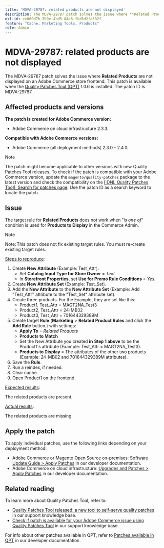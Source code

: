 ```yaml
---
title: 'MDVA-29787: related products are not displayed'
description: The MDVA-29787 patch solves the issue where **Related Products** are not displayed on an Adobe Commerce store frontend. This patch is available when the [Quality Patches Tool (QPT)](/help/announcements/adobe-commerce-announcements/magento-quality-patches-released-new-tool-to-self-serve-quality-patches.md) 1.0.6 is installed. The patch ID is MDVA-29787.
exl-id: ee060d7b-3b0e-4bd5-84e6-fbd6d2fa532f
feature: "Cache, Marketing Tools, Products"
role: Admin
---
```

# MDVA-29787: related products are not displayed

The MDVA-29787 patch solves the issue where **Related Products** are not displayed on an Adobe Commerce store frontend. This patch is available when the [Quality Patches Tool (QPT)](/help/announcements/adobe-commerce-announcements/magento-quality-patches-released-new-tool-to-self-serve-quality-patches.md) 1.0.6 is installed. The patch ID is MDVA-29787.

## Affected products and versions

**The patch is created for Adobe Commerce version:**

* Adobe Commerce on cloud infrastructure 2.3.3.

**Compatible with Adobe Commerce versions:**

* Adobe Commerce (all deployment methods) 2.3.0 - 2.4.0.

>[!NOTE]
>
>The patch might become applicable to other versions with new Quality Patches Tool releases. To check if the patch is compatible with your Adobe Commerce version, update the `magento/quality-patches` package to the latest version and check the compatibility on the [[!DNL Quality Patches Tool]: Search for patches page](https://devdocs.magento.com/quality-patches/tool.html#patch-grid). Use the patch ID as a search keyword to locate the patch.

## Issue

The target rule for **Related Products** does not work when "*is one of*" condition is used for **Products to Display** in the Commerce Admin.

>[!NOTE]
>
>Note: This patch does not fix existing target rules. You must re-create existing target rules.

<u>Steps to reproduce</u>:

1. Create **New Attribute** (Example: Test\_Attr).
    * Set **Catalog Input Type for Store Owner** = *Text.*
    * In **Storefront Properties**, set **Use for Promo Rule Conditions** = *Yes*.
1. Create **New Attribute Set** (Example: Test\_Set).
1. Add the **New Attribute** to the **New Attribute Set** (Example: Add "Test\_Attr" attribute to the "Test\_Set" attribute set).
1. Create three products. For the Example, they are set like this:
    * Product1, Test\_Attr = MAGT2NA\_Test3
    * Product2, Test\_Attr = 24-MB02
    * Product3, Test\_Attr = 701644329389M
1. Create target **Rule** (**Marketing**   > **Related Product Rules** and click the **Add Rule** button.) with settings:
    * **Apply To** = *Related Products*
    * **Products to Match**
    * Set the New Attribute you created **in** **Step 1 above** to be the Product1's attribute (Example: Test\_Attr = MAGT2NA\_Test3).
    * **Products to Display** = The attributes of the other two products (Example: 24-MB02 and 701644329389M attributes).
1. Save the **Rule**.
1. Run a reindex, if needed.
1. Clear cache.
1. Open Product1 on the frontend.

<u>Expected results</u>:

The related products are present.

<u>Actual results</u>:

The related products are missing.

## Apply the patch

To apply individual patches, use the following links depending on your deployment method:

* Adobe Commerce or Magento Open Source on-premises: [Software Update Guide > Apply Patches](https://devdocs.magento.com/guides/v2.4/comp-mgr/patching/mqp.html) in our developer documentation.
* Adobe Commerce on cloud infrastructure: [Upgrades and Patches > Apply Patches](https://devdocs.magento.com/cloud/project/project-patch.html) in our developer documentation.

## Related reading

To learn more about Quality Patches Tool, refer to:

* [Quality Patches Tool released: a new tool to self-serve quality patches](/help/announcements/adobe-commerce-announcements/magento-quality-patches-released-new-tool-to-self-serve-quality-patches.md) in our support knowledge base.
* [Check if patch is available for your Adobe Commerce issue using Quality Patches Tool](/help/support-tools/patches-available-in-qpt-tool/check-patch-for-magento-issue-with-magento-quality-patches.md) in our support knowledge base.

For info about other patches available in QPT, refer to [Patches available in QPT](https://devdocs.magento.com/quality-patches/tool.html#patch-grid) in our developer documentation.
